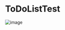 # ToDoListTest
![image](https://user-images.githubusercontent.com/62281705/118653777-8c5ef700-b7f0-11eb-8a46-c303103bb7a7.png)
